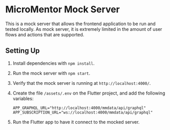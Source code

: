 # MicroMentor Mock Server

This is a mock server that allows the frontend application to be run and tested locally.
As mock server, it is extremely limited in the amount of user flows and actions that
are supported.

## Setting Up

1. Install dependencies with `npm install`.
2. Run the mock server with `npm start`.
3. Verify that the mock server is running at `http://localhost:4000/`.
4. Create the file `/assets/.env` on the Flutter project, and add the following variables:

    ```
    APP_GRAPHQL_URL="http://localhost:4000/mmdata/api/graphql"
    APP_SUBSCRIPTION_URL="ws://localhost:4000/mmdata/api/graphql"
    ```
5. Run the Flutter app to have it connect to the mocked server.